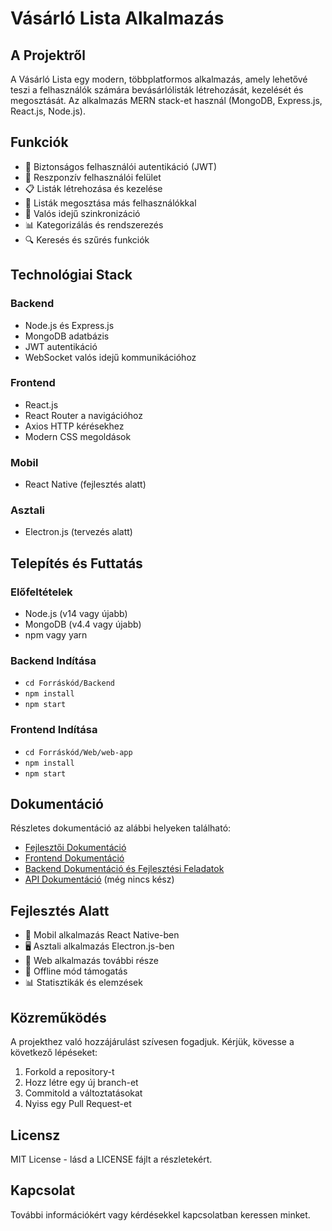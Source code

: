 # Vásárló Lista Alkalmazás

## A Projektről
A Vásárló Lista egy modern, többplatformos alkalmazás, amely lehetővé teszi a felhasználók számára bevásárlólisták létrehozását, kezelését és megosztását. Az alkalmazás MERN stack-et használ (MongoDB, Express.js, React.js, Node.js).

## Funkciók
- 🔐 Biztonságos felhasználói autentikáció (JWT)
- 📱 Reszponzív felhasználói felület
- 📋 Listák létrehozása és kezelése
- 👥 Listák megosztása más felhasználókkal
- 🔄 Valós idejű szinkronizáció
- 📊 Kategorizálás és rendszerezés
- 🔍 Keresés és szűrés funkciók

## Technológiai Stack

### Backend
- Node.js és Express.js
- MongoDB adatbázis
- JWT autentikáció
- WebSocket valós idejű kommunikációhoz

### Frontend
- React.js
- React Router a navigációhoz
- Axios HTTP kérésekhez
- Modern CSS megoldások

### Mobil
- React Native (fejlesztés alatt)

### Asztali
- Electron.js (tervezés alatt)

## Telepítés és Futtatás

### Előfeltételek
- Node.js (v14 vagy újabb)
- MongoDB (v4.4 vagy újabb)
- npm vagy yarn

### Backend Indítása
- ```cd Forráskód/Backend```
- ```npm install```
- ```npm start```


### Frontend Indítása

- ```cd Forráskód/Web/web-app```
- ```npm install```
- ```npm start```


## Dokumentáció
Részletes dokumentáció az alábbi helyeken található:
- [Fejlesztői Dokumentáció](Dokumentáció/Fejlesztői%20napló/tervezés.txt)
- [Frontend Dokumentáció](Forráskód/Web/web-app/README.md)
- [Backend Dokumentáció és Fejlesztési Feladatok](Dokumentáció/Fejlesztői%20napló/development.md)
- [API Dokumentáció](Dokumentáció/API/api.md) (még nincs kész)


## Fejlesztés Alatt
- 📱 Mobil alkalmazás React Native-ben
- 🖥️ Asztali alkalmazás Electron.js-ben
- 🛜 Web alkalmazás további része
- 🔄 Offline mód támogatás
- 📊 Statisztikák és elemzések

## Közreműködés
A projekthez való hozzájárulást szívesen fogadjuk. Kérjük, kövesse a következő lépéseket:
1. Forkold a repository-t
2. Hozz létre egy új branch-et
3. Commitold a változtatásokat
4. Nyiss egy Pull Request-et

## Licensz
MIT License - lásd a LICENSE fájlt a részletekért.

## Kapcsolat
További információkért vagy kérdésekkel kapcsolatban keressen minket.